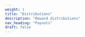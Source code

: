 ```yaml
---
weight: 1
title: "Distributions"
description: "Reward distributions"
nav_heading: "Payouts"
draft: false
---
```

